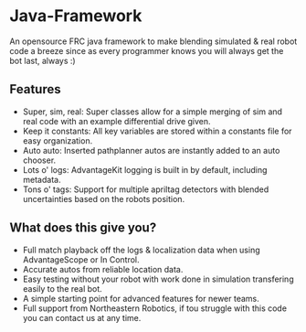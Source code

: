 # Java-Framework
An opensource FRC java framework to make blending simulated &amp; real robot code a breeze since as every programmer knows you will always get the bot last, always :)

## Features
- Super, sim, real: Super classes allow for a simple merging of sim and real code with an example differential drive given.
- Keep it constants: All key variables are stored within a constants file for easy organization.
- Auto auto: Inserted pathplanner autos are instantly added to an auto chooser.
- Lots o' logs: AdvantageKit logging is built in by default, including metadata.
- Tons o' tags: Support for multiple apriltag detectors with blended uncertainties based on the robots position.

## What does this give you?
- Full match playback off the logs & localization data when using AdvantageScope or In Control.
- Accurate autos from reliable location data.
- Easy testing without your robot with work done in simulation transfering easily to the real bot.
- A simple starting point for advanced features for newer teams.
- Full support from Northeastern Robotics, if tou struggle with this code you can contact us at any time.